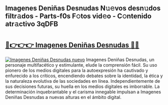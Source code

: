 ## Imagenes Deniñas Desnudas N𝚞𝚎vos desn𝚞dos filtr𝚊dos - Parts-f0s F𝚘tos vid𝚎o - C𝚘ntenido atr𝚊ctivo 3qDFB

# <h2><a href="http://mb0o213.tromn.icu/?c=Imagenes+Deni%c3%b1as+Desnudas">🔗👉👉👉 Imagenes Deniñas Desnudas 🔗🔗</a></h2>

[![Imagenes Deniñas Desnudas nuevo](https://i.imgur.com/pEAQMta.gif)](http://mb0o213.tromn.icu/?c=Imagenes+Deni%c3%b1as+Desnudas)
Imagenes Deniñas Desnudas, un personaje multifacético y estimulante, elude la comprensión fácil. Su uso pionero de los medios digitales para la autoexpresión ha cautivado y enfurecido a los críticos, encendiendo debates sobre la identidad, la ética y la naturaleza evolutiva de las sociedades en línea. Independientemente de sus decisiones futuras, su huella en los medios digitales es imborrable. La determinación inquebrantable y el carisma innegable impulsan a Imagenes Deniñas Desnudas a nuevas alturas en el ámbito digital.
